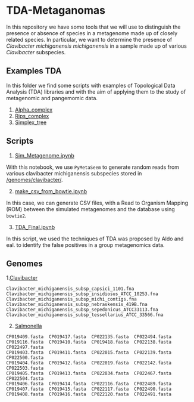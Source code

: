 # TDA-Metaganomas
In this repository we have some tools that we will use to distinguish the presence or absence of species in a metagenome made up of closely related species. In particular, we want to determine the presence of *Clavibacter michiganensis michiganensis* in a sample made up of various *Clavibacter* subspecies.


## Examples TDA
In this folder we find some scripts with examples of Topological Data Analysis (TDA) libraries and with the aim of applying them to the study of metagenomic and pangemomic data.
1. [Alpha_complex](/examples-TDA/Apha_complex.ipynb)
2. [Rips_complex](/examples-TDA/Rips_complex.ipynb)
3. [Simplex_tree](/examples-TDA/Simplex_tree.ipynb)

## Scripts
1. [Sim_Metagenome.ipynb](/scripts/Sim_Metagenome.ipynb)

With this notebook, we use `PyMetaSeem` to generate random reads from various clavibacter michiganensis subspecies stored in [/genomes/clavibacter/](genomes/6TP/).

 2. [make_csv_from_bowtie.ipynb](/scripts/make_csv_from_bowtie.ipynb)
 
 In this case, we can generate CSV files, with a Read to Organism Mapping (ROM) between the simulated metagenomes and the database using `bowtie2`.
 
 3. [TDA_Final.ipynb](/scripts/TDA_Final.ipynb)
 
 In this script, we used the techniques of TDA was proposed by Aldo and eal. to identify the false positives in a group metagenomics data.

## Genomes

1.[Clavibacter](/genomes/clavibacter/)

~~~
Clavibacter_michiganensis_subsp_capsici_1101.fna
Clavibacter_michiganensis_subsp_insidiosus_ATCC_10253.fna
Clavibacter_michiganensis_subsp_michi_contigs.fna
Clavibacter_michiganensis_subsp_nebraskensis_419B.fna
Clavibacter_michiganensis_subsp_sepedonicus_ATCC33113.fna
Clavibacter_michiganensis_subsp_tessellarius_ATCC_33566.fna
~~~

2. [Salmonella](/genomes/salmonella/)
~~~
CP019409.fasta  CP019417.fasta  CP022135.fasta  CP022494.fasta
CP019116.fasta  CP019410.fasta  CP019418.fasta  CP022138.fasta  CP022497.fasta
CP019403.fasta  CP019411.fasta  CP022015.fasta  CP022139.fasta  CP022500.fasta
CP019404.fasta  CP019412.fasta  CP022019.fasta  CP022142.fasta  CP022503.fasta
CP019405.fasta  CP019413.fasta  CP022034.fasta  CP022467.fasta  CP022504.fasta
CP019406.fasta  CP019414.fasta  CP022116.fasta  CP022489.fasta  
CP019407.fasta  CP019415.fasta  CP022117.fasta  CP022490.fasta
CP019408.fasta  CP019416.fasta  CP022120.fasta  CP022491.fasta

~~~